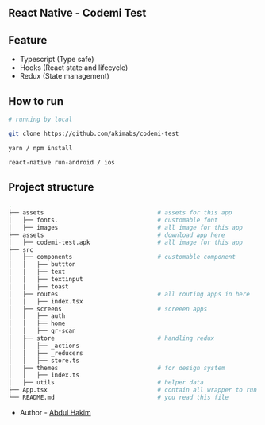 ## React Native - Codemi Test

## Feature

- Typescript (Type safe)
- Hooks (React state and lifecycle)
- Redux (State management)

## How to run

```bash
# running by local

git clone https://github.com/akimabs/codemi-test

yarn / npm install

react-native run-android / ios
```

## Project structure

```bash
.
├── assets                                # assets for this app
│   ├── fonts.                            # customable font
│   ├── images                            # all image for this app
├── assets                                # download app here
│   ├── codemi-test.apk                   # all image for this app
├── src
│   ├── components                        # customable component
│   │   ├── buttton
│   │   ├── text
│   │   ├── textinput
│   │   ├── toast
│   ├── routes                            # all routing apps in here
│   │   ├── index.tsx
│   ├── screens                           # screeen apps
│   │   ├── auth
│   │   ├── home
│   │   ├── qr-scan
│   ├── store                             # handling redux
│   │   ├── _actions
│   │   ├── _reducers
│   │   ├── store.ts
│   ├── themes                            # for design system
│   │   ├── index.ts
│   ├── utils                             # helper data
├── App.tsx                               # contain all wrapper to run project
└── README.md                             # you read this file
```

- Author - [Abdul Hakim](https://linkedin.com/in/ahakimdul/)

